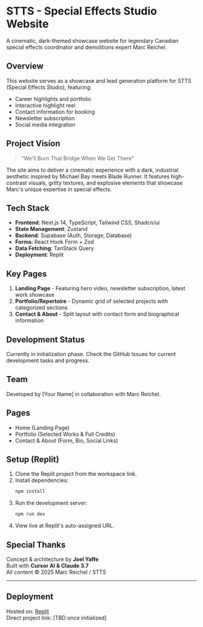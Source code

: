 # STTS - Special Effects Studio Website

A cinematic, dark-themed showcase website for legendary Canadian special effects coordinator and demolitions expert Marc Reichel.

## Overview

This website serves as a showcase and lead generation platform for STTS (Special Effects Studio), featuring:
- Career highlights and portfolio
- Interactive highlight reel
- Contact information for booking
- Newsletter subscription
- Social media integration

## Project Vision

> "We'll Burn That Bridge When We Get There"

The site aims to deliver a cinematic experience with a dark, industrial aesthetic inspired by Michael Bay meets Blade Runner. It features high-contrast visuals, gritty textures, and explosive elements that showcase Marc's unique expertise in special effects.

## Tech Stack

- **Frontend**: Next.js 14, TypeScript, Tailwind CSS, Shadcn/ui
- **State Management**: Zustand
- **Backend**: Supabase (Auth, Storage, Database)
- **Forms**: React Hook Form + Zod
- **Data Fetching**: TanStack Query
- **Deployment**: Replit

## Key Pages

1. **Landing Page** - Featuring hero video, newsletter subscription, latest work showcase
2. **Portfolio/Repertoire** - Dynamic grid of selected projects with categorized sections
3. **Contact & About** - Split layout with contact form and biographical information

## Development Status

Currently in initialization phase. Check the GitHub Issues for current development tasks and progress.

## Team

Developed by [Your Name] in collaboration with Marc Reichel.

## Pages
- Home (Landing Page)
- Portfolio (Selected Works & Full Credits)
- Contact & About (Form, Bio, Social Links)

## Setup (Replit)
1. Clone the Replit project from the workspace link.
2. Install dependencies:
    ```bash
    npm install
    ```
3. Run the development server:
    ```bash
    npm run dev
    ```
4. View live at Replit's auto-assigned URL.

## Special Thanks
Concept & architecture by **Joel Yaffe**  
Built with **Cursor AI & Claude 3.7**  
All content © 2025 Marc Reichel / STTS

---

## Deployment
Hosted on: [Replit](https://replit.com/)  
Direct project link: [TBD once initialized]
